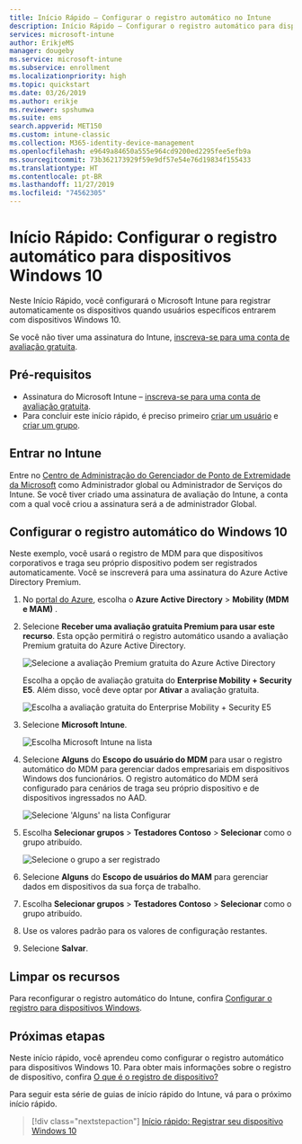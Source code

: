 ```yaml
---
title: Início Rápido – Configurar o registro automático no Intune
description: Início Rápido – Configurar o registro automático para dispositivos Windows 10 no Intune.
services: microsoft-intune
author: ErikjeMS
manager: dougeby
ms.service: microsoft-intune
ms.subservice: enrollment
ms.localizationpriority: high
ms.topic: quickstart
ms.date: 03/26/2019
ms.author: erikje
ms.reviewer: spshumwa
ms.suite: ems
search.appverid: MET150
ms.custom: intune-classic
ms.collection: M365-identity-device-management
ms.openlocfilehash: e9649a84650a555e964cd9200ed2295fee5efb9a
ms.sourcegitcommit: 73b362173929f59e9df57e54e76d19834f155433
ms.translationtype: HT
ms.contentlocale: pt-BR
ms.lasthandoff: 11/27/2019
ms.locfileid: "74562305"
---
```

# <a name="quickstart-set-up-automatic-enrollment-for-windows-10-devices"></a>Início Rápido: Configurar o registro automático para dispositivos Windows 10

Neste Início Rápido, você configurará o Microsoft Intune para registrar automaticamente os dispositivos quando usuários específicos entrarem com dispositivos Windows 10.

Se você não tiver uma assinatura do Intune, [inscreva-se para uma conta de avaliação gratuita](../fundamentals/free-trial-sign-up.md).

## <a name="prerequisites"></a>Pré-requisitos

- Assinatura do Microsoft Intune – [inscreva-se para uma conta de avaliação gratuita](../fundamentals/free-trial-sign-up.md).
- Para concluir este início rápido, é preciso primeiro [criar um usuário](../fundamentals/quickstart-create-user.md) e [criar um grupo](../fundamentals/quickstart-create-group.md).

## <a name="sign-in-to-intune"></a>Entrar no Intune

Entre no [Centro de Administração do Gerenciador de Ponto de Extremidade da Microsoft](https://go.microsoft.com/fwlink/?linkid=2109431) como Administrador global ou Administrador de Serviços do Intune. Se você tiver criado uma assinatura de avaliação do Intune, a conta com a qual você criou a assinatura será a de administrador Global.

## <a name="set-up-windows-10-automatic-enrollment"></a>Configurar o registro automático do Windows 10

Neste exemplo, você usará o registro de MDM para que dispositivos corporativos e traga seu próprio dispositivo podem ser registrados automaticamente. Você se inscreverá para uma assinatura do Azure Active Directory Premium.

1. No [portal do Azure](https://portal.azure.com), escolha o **Azure Active Directory** > **Mobility (MDM e MAM)** .
2. Selecione **Receber uma avaliação gratuita Premium para usar este recurso**. Esta opção permitirá o registro automático usando a avaliação Premium gratuita do Azure Active Directory. 

    ![Selecione a avaliação Premium gratuita do Azure Active Directory](./media/quickstart-setup-auto-enrollment/quickstart-setup-auto-enrollment-01.png)

    Escolha a opção de avaliação gratuita do **Enterprise Mobility + Security E5**. Além disso, você deve optar por **Ativar** a avaliação gratuita.

    ![Escolha a avaliação gratuita do Enterprise Mobility + Security E5](./media/quickstart-setup-auto-enrollment/quickstart-setup-auto-enrollment-02.png)

3. Selecione **Microsoft Intune**. 

    ![Escolha Microsoft Intune na lista](./media/quickstart-setup-auto-enrollment/quickstart-setup-auto-enrollment-03.png)

4. Selecione **Alguns** do **Escopo do usuário do MDM** para usar o registro automático do MDM para gerenciar dados empresariais em dispositivos Windows dos funcionários. O registro automático do MDM será configurado para cenários de traga seu próprio dispositivo e de dispositivos ingressados no AAD.

    ![Selecione 'Alguns' na lista Configurar](./media/quickstart-setup-auto-enrollment/quickstart-setup-auto-enrollment-04.png)

5. Escolha **Selecionar grupos** > **Testadores Contoso** > **Selecionar** como o grupo atribuído.

    ![Selecione o grupo a ser registrado](./media/quickstart-setup-auto-enrollment/quickstart-setup-auto-enrollment-05.png)

6. Selecione **Alguns** do **Escopo de usuários do MAM** para gerenciar dados em dispositivos da sua força de trabalho.
7. Escolha **Selecionar grupos** > **Testadores Contoso** > **Selecionar** como o grupo atribuído. 
8. Use os valores padrão para os valores de configuração restantes.
9. Selecione **Salvar**.

## <a name="clean-up-resources"></a>Limpar os recursos

Para reconfigurar o registro automático do Intune, confira [Configurar o registro para dispositivos Windows](windows-enroll.md).

## <a name="next-steps"></a>Próximas etapas

Neste início rápido, você aprendeu como configurar o registro automático para dispositivos Windows 10. Para obter mais informações sobre o registro de dispositivo, confira [O que é o registro de dispositivo?](device-enrollment.md)

Para seguir esta série de guias de início rápido do Intune, vá para o próximo início rápido.

> [!div class="nextstepaction"]
> [Início rápido: Registrar seu dispositivo Windows 10](../quickstart-enroll-windows-device.md)
